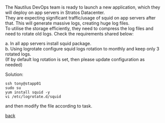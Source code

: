 The Nautilus DevOps team is ready to launch a new application, which they will deploy on app servers in Stratos Datacenter.  
They are expecting significant traffic/usage of squid on app servers after that. This will generate massive logs, creating huge log files.  
To utilise the storage efficiently, they need to compress the log files and need to rotate old logs. Check the requirements shared below:  

a. In all app servers install squid package.  
b. Using logrotate configure squid logs rotation to monthly and keep only 3 rotated logs.  
(If by default log rotation is set, then please update configuration as needed)  

Solution:  
```
ssh tony@stapp01
sudo su
yum install squid -y
vi /etc/logrotate.d/squid
```
and then modify the file according to task.  

[back](https://github.com/MederD/Kodekloud-Engineer-Tasks)  

